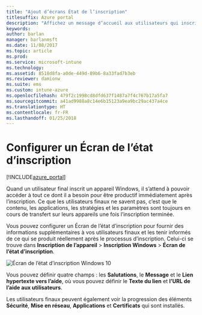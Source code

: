 ```yaml
---
title: "Ajout d’écrans État de l’inscription"
titlesuffix: Azure portal
description: "Affichez un message d’accueil aux utilisateurs qui inscrivent des appareils Windows 10."
keywords: 
author: barlan
manager: barlanmsft
ms.date: 11/08/2017
ms.topic: article
ms.prod: 
ms.service: microsoft-intune
ms.technology: 
ms.assetid: 8518d8fa-a0de-449d-89b6-8a33fad7b3eb
ms.reviewer: damionw
ms.suite: ems
ms.custom: intune-azure
ms.openlocfilehash: 479f2c1998cd8dfd637f1487a7f4c767b17a5fa7
ms.sourcegitcommit: a41ad9988a8c14e6b15123a9ea9bc29ac437a4ce
ms.translationtype: HT
ms.contentlocale: fr-FR
ms.lasthandoff: 01/25/2018
---
```

# <a name="set-up-an-enrollment-status-screen"></a>Configurer un Écran de l’état d’inscription

[!INCLUDE[azure_portal](./includes/azure_portal.md)]

Quand un utilisateur final inscrit un appareil Windows, il s’attend à pouvoir accéder à tout ce dont il a besoin pour être productif immédiatement après l’inscription. Ce que les utilisateurs finaux ne savent pas, c’est que le contenu, les applications, les stratégies et les paramètres sont toujours en cours de transfert sur leurs appareils une fois l’inscription terminée.

Vous pouvez configurer un Écran de l’état d’inscription pour fournir des informations supplémentaires à vos utilisateurs finaux et les tenir informés de ce qui se produit réellement après le processus d’inscription. Celui-ci se trouve dans **Inscription de l’appareil** > **Inscription Windows** > **Écran de l’état d’inscription**.

![Écran de l’état d’inscription Windows 10](win10-enrollment-status-admin-setup.png)

Vous pouvez définir quatre champs : les **Salutations**, le **Message** et le **Lien hypertexte vers l’aide**, où vous pouvez définir le **Texte du lien** et **l’URL de l’aide aux utilisateurs**.

Les utilisateurs finaux peuvent également voir la progression des éléments **Sécurité**, **Mise en réseau**, **Applications** et **Certificats** qui sont installés.
